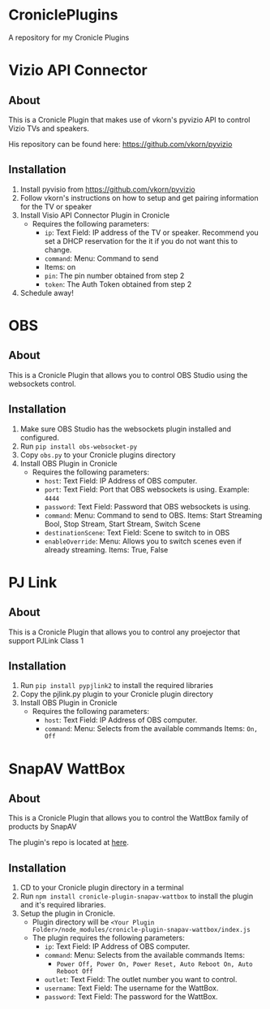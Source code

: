 # CroniclePlugins
A repository for my Cronicle Plugins

# Vizio API Connector
## About
This is a Cronicle Plugin that makes use of vkorn's pyvizio API to control Vizio TVs and speakers.

His repository can be found here: https://github.com/vkorn/pyvizio

## Installation
1. Install pyvisio from https://github.com/vkorn/pyvizio
2. Follow vkorn's instructions on how to setup and get pairing information for the TV or speaker
3. Install Visio API Connector Plugin in Cronicle
    * Requires the following parameters:
      * `ip`: Text Field: IP address of the TV or speaker. Recommend you set a DHCP reservation for the it if you do not want this to change.
      * `command`: Menu: Command to send
      * Items: on
      * `pin`: The pin number obtained from step 2
      * `token`: The Auth Token obtained from step 2
4. Schedule away!

# OBS
## About
This is a Cronicle Plugin that allows you to control OBS Studio using the websockets control.

## Installation
1. Make sure OBS Studio has the websockets plugin installed and configured.
2. Run `pip install obs-websocket-py`
3. Copy `obs.py` to your Cronicle plugins directory
4. Install OBS Plugin in Cronicle
   * Requires the following parameters:
      * `host`: Text Field: IP Address of OBS computer.
      * `port`: Text Field: Port that OBS websockets is using. Example: `4444`
      * `password`: Text Field: Password that OBS websockets is using.
      * `command`: Menu: Command to send to OBS. Items: Start Streaming Bool, Stop Stream, Start Stream, Switch Scene
      * `destinationScene`: Text Field: Scene to switch to in OBS
      * `enableOverride`: Menu: Allows you to switch scenes even if already streaming. Items: True, False

# PJ Link
## About
This is a Cronicle Plugin that allows you to control any proejector that support PJLink Class 1

## Installation
1. Run `pip install pypjlink2` to install the required libraries
2. Copy the pjlink.py plugin to your Cronicle plugin directory
3. Install OBS Plugin in Cronicle
   * Requires the following parameters:
      * `host`: Text Field: IP Address of OBS computer.
      * `command`: Menu: Selects from the available commands Items: `On, Off`

# SnapAV WattBox
## About
This is a Cronicle Plugin that allows you to control the WattBox family of products by SnapAV

The plugin's repo is located at [here](https://github.com/JTF4/cronicle-plugin-snapav-wattbox).

## Installation
1. CD to your Cronicle plugin directory in a terminal
2. Run `npm install cronicle-plugin-snapav-wattbox` to install the plugin and it's required libraries.
3. Setup the plugin in Cronicle.
   * Plugin directory will be `<Your Plugin Folder>/node_modules/cronicle-plugin-snapav-wattbox/index.js`
   * The plugin requires the following parameters:
      * `ip`: Text Field: IP Address of OBS computer.
      * `command`: Menu: Selects from the available commands Items:
        * `Power Off, Power On, Power Reset, Auto Reboot On, Auto Reboot Off`
      * `outlet`: Text Field: The outlet number you want to control.
      * `username`: Text Field: The username for the WattBox.
      * `password`: Text Field: The password for the WattBox.
